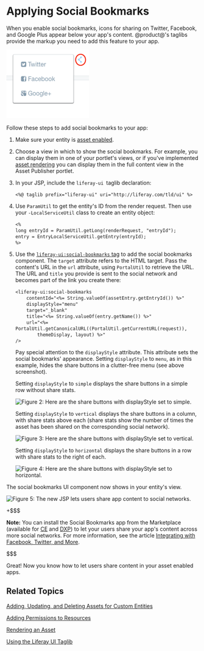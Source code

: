 # Applying Social Bookmarks [](id=applying-social-bookmarks)

When you enable social bookmarks, icons for sharing on Twitter, Facebook, and 
Google Plus appear below your app's content. @product@'s taglibs provide the 
markup you need to add this feature to your app. 

![Figure 1: Social bookmarks are enabled in the built-in Blogs portlet](../../images/social-bookmarks-icons.png)

Follow these steps to add social bookmarks to your app:

1.  Make sure your entity is 
    [asset enabled](/develop/tutorials/-/knowledge_base/7-0/adding-updating-and-deleting-assets-for-custom-entities).

2.  Choose a view in which to show the social bookmarks. For example, you can 
    display them in one of your portlet's views, or if you've implemented 
    [asset rendering](/develop/tutorials/-/knowledge_base/7-0/rendering-an-asset) 
    you can display them in the full content view in the Asset Publisher 
    portlet. 

3.  In your JSP, include the `liferay-ui `taglib declaration:

        <%@ taglib prefix="liferay-ui" uri="http://liferay.com/tld/ui" %>

4.  Use `ParamUtil` to get the entity's ID from the render request. Then use 
    your `-LocalServiceUtil` class to create an entity object:

        <%
        long entryId = ParamUtil.getLong(renderRequest, "entryId");
        entry = EntryLocalServiceUtil.getEntry(entryId);
        %>

5.  Use the 
    [`liferay-ui:social-bookmarks` tag](@platform-ref@/7.0-latest/taglibs/util-taglib/liferay-ui/social-bookmarks.html) 
    to add the social bookmarks component. The `target` attribute refers to the 
    HTML target. Pass the content's URL in the `url` attribute, using 
    `PortalUtil` to retrieve the URL. The URL and `title` you provide is sent to 
    the social network and becomes part of the link you create there: 

        <liferay-ui:social-bookmarks
            contentId="<%= String.valueOf(assetEntry.getEntryId()) %>"
            displayStyle="menu"
            target="_blank"
            title="<%= String.valueOf(entry.getName()) %>"
            url="<%= PortalUtil.getCanonicalURL((PortalUtil.getCurrentURL(request)), 
                themeDisplay, layout) %>" 
        />

    Pay special attention to the `displayStyle` attribute. This attribute sets 
    the social bookmarks' appearance. Setting `displayStyle` to `menu`, as in 
    this example, hides the share buttons in a clutter-free menu (see above 
    screenshot). 

    Setting `displayStyle` to `simple` displays the share buttons in a simple 
    row without share stats. 

    ![Figure 2: Here are the share buttons with `displayStyle` set to `simple`.](../../../images/social-bookmarks-icons-simple.png)

    Setting `displayStyle` to `vertical` displays the share buttons in a column, 
    with share stats above each (share stats show the number of times the asset 
    has been shared on the corresponding social network). 

    ![Figure 3: Here are the share buttons with `displayStyle` set to `vertical`.](../../../images/social-bookmarks-icons-vertical.png)

    Setting `displayStyle` to `horizontal` displays the share buttons in a row 
    with share stats to the right of each. 

    ![Figure 4: Here are the share buttons with `displayStyle` set to `horizontal`.](../../../images/social-bookmarks-icons-horizontal.png)

The social bookmarks UI component now shows in your entity's view. 

![Figure 5: The new JSP lets users share app content to social networks.](../../../images/social-guestbook-social-bookmarks.png) 

+$$$

**Note:** You can install the Social Bookmarks app from the Marketplace 
(available for [CE](https://web.liferay.com/marketplace/-/mp/application/15194315) 
and [DXP](https://web.liferay.com/marketplace/-/mp/application/15188453)) to let 
your users share your app's content across more social networks. For more 
information, see the article 
[Integrating with Facebook, Twitter, and More](/discover/portal/-/knowledge_base/7-0/integrating-with-facebook-twitter-and-more#using-social-bookmarks).  

$$$

Great! Now you know how to let users share content in your asset enabled apps. 

## Related Topics [](id=related-topics)

[Adding, Updating, and Deleting Assets for Custom Entities](/develop/tutorials/-/knowledge_base/7-0/adding-updating-and-deleting-assets-for-custom-entities)

[Adding Permissions to Resources](/develop/tutorials/-/knowledge_base/7-0/adding-permissions-to-resources)

[Rendering an Asset](/develop/tutorials/-/knowledge_base/7-0/rendering-an-asset)

[Using the Liferay UI Taglib](/develop/tutorials/-/knowledge_base/7-0/using-the-liferay-ui-taglib)
